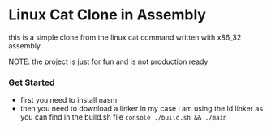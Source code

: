 # Linux Cat Clone in Assembly

this is a simple clone from the linux cat command written with x86_32 assembly.

NOTE: the project is just for fun and is not production ready

### Get Started
- first you need to install nasm
- then you need to download a linker in my case i am using the ld linker as you can find in the build.sh file
`console
./build.sh && ./main
`
